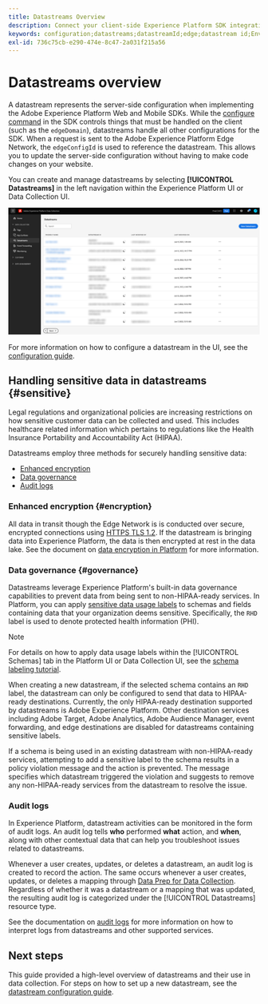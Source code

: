 ```yaml
---
title: Datastreams Overview
description: Connect your client-side Experience Platform SDK integration with Adobe products and third-party destinations.
keywords: configuration;datastreams;datastreamId;edge;datastream id;Environment Settings;edgeConfigId;identity;id sync enabled;ID Sync Container ID;Sandbox;Streaming Inlet;Event Dataset;target;client code;Property Token;Target Environment ID;Cookie Destinations;url Destinations;Analytics Settings Blockreport suite id;Data Prep for Data Collection;Data Prep;Mapper;XDM Mapper;Mapper on Edge;
exl-id: 736c75cb-e290-474e-8c47-2a031f215a56
---
```

# Datastreams overview

A datastream represents the server-side configuration when implementing the Adobe Experience Platform Web and Mobile SDKs. While the [configure command](../fundamentals/configuring-the-sdk.md) in the SDK controls things that must be handled on the client (such as the `edgeDomain`), datastreams handle all other configurations for the SDK. When a request is sent to the Adobe Experience Platform Edge Network, the `edgeConfigId` is used to reference the datastream. This allows you to update the server-side configuration without having to make code changes on your website. 

You can create and manage datastreams by selecting **[!UICONTROL Datastreams]** in the left navigation within the Experience Platform UI or Data Collection UI.

![Datastreams tab in the Data Collection UI](../images/datastreams/overview/datastreams-tab.png)

For more information on how to configure a datastream in the UI, see the [configuration guide](./configure.md).

## Handling sensitive data in datastreams {#sensitive}

Legal regulations and organizational policies are increasing restrictions on how sensitive customer data can be collected and used. This includes healthcare related information which pertains to regulations like the Health Insurance Portability and Accountability Act (HIPAA).

Datastreams employ three methods for securely handling sensitive data:

* [Enhanced encryption](#encryption)
* [Data governance](#governance)
* [Audit logs](#audit-logs)

### Enhanced encryption {#encryption}

All data in transit though the Edge Network is is conducted over secure, encrypted connections using [HTTPS TLS 1.2](https://datatracker.ietf.org/doc/html/rfc5246). If the datastream is bringing data into Experience Platform, the data is then encrypted at rest in the data lake. See the document on [data encryption in Platform](../../landing/governance-privacy-security/encryption.md) for more information.

### Data governance {#governance}

Datastreams leverage Experience Platform's built-in data governance capabilities to prevent data from being sent to non-HIPAA-ready services. In Platform, you can apply [sensitive data usage labels](../../data-governance/labels/reference.md#sensitive) to schemas and fields containing data that your organization deems sensitive. Specifically, the `RHD` label is used to denote protected health information (PHI).

>[!NOTE]
>
>For details on how to apply data usage labels within the [!UICONTROL Schemas] tab in the Platform UI or Data Collection UI, see the [schema labeling tutorial](../../xdm/tutorials/labels.md).

When creating a new datastream, if the selected schema contains an `RHD` label, the datastream can only be configured to send that data to HIPAA-ready destinations. Currently, the only HIPAA-ready destination supported by datastreams is Adobe Experience Platform. Other destination services including Adobe Target, Adobe Analytics, Adobe Audience Manager, event forwarding, and edge destinations are disabled for datastreams containing sensitive labels.

If a schema is being used in an existing datastream with non-HIPAA-ready services, attempting to add a sensitive label to the schema results in a policy violation message and the action is prevented. The message specifies which datastream triggered the violation and suggests to remove any non-HIPAA-ready services from the datastream to resolve the issue.

### Audit logs

In Experience Platform, datastream activities can be monitored in the form of audit logs. An audit log tells **who** performed **what** action, and **when**, along with other contextual data that can help you troubleshoot issues related to datastreams.

Whenever a user creates, updates, or deletes a datastream, an audit log is created to record the action. The same occurs whenever a user creates, updates, or deletes a mapping through [Data Prep for Data Collection](./data-prep.md). Regardless of whether it was a datastream or a mapping that was updated, the resulting audit log is categorized under the [!UICONTROL Datastreams] resource type.

See the documentation on [audit logs](../../landing/governance-privacy-security/audit-logs/overview.md) for more information on how to interpret logs from datastreams and other supported services.

## Next steps

This guide provided a high-level overview of datastreams and their use in data collection. For steps on how to set up a new datastream, see the [datastream configuration guide](./configure.md).
